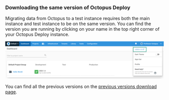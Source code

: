### Downloading the same version of Octopus Deploy

Migrating data from Octopus to a test instance requires both the main instance and test instance to be on the same version.  You can find the version you are running by clicking on your name in the top right corner of your Octopus Deploy instance.

![](/docs/shared-content/upgrade/images/find-current-version.png "width=500")

You can find all the previous versions on the [previous versions download page](https://octopus.com/downloads/previous).
